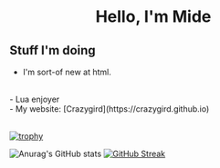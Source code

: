 <h1 align="center">Hello, I'm Mide
</h1>

## Stuff I'm doing

- I'm sort-of new at html.
</br>
- Lua enjoyer
</br>
- My website: [Crazygird](https://crazygird.github.io)
</br>
</br>


[![trophy](https://github-profile-trophy.vercel.app/?username=Crazygird)](https://github.com/ryo-ma/github-profile-trophy)

   ![Anurag's GitHub stats](https://github-readme-stats.vercel.app/api?username=Crazygird&show_icons=true&theme=dark) [![GitHub Streak](https://github-readme-streak-stats.herokuapp.com?user=Crazygird&theme=dark&hide_border=true&date_format=M%20j%5B%2C%20Y%5D)](https://git.io/streak-stats)
